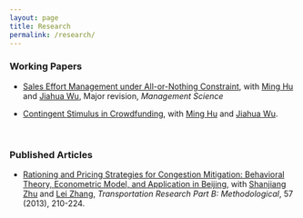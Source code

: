 ```yaml
---
layout: page
title: Research
permalink: /research/
---
```

### Working Papers

* [Sales Effort Management under All-or-Nothing Constraint](https://ssrn.com/abstract=3506499), with [Ming Hu](http://ming.hu/) and [Jiahua Wu](http://www.imperial.ac.uk/people/j.wu), Major revision, *Management Science*

* [Contingent Stimulus in Crowdfunding](http://ssrn.com/abstract=2925962), with [Ming Hu](http://ming.hu/) and [Jiahua Wu](http://www.imperial.ac.uk/people/j.wu).

<br/>

### Published Articles
* [Rationing and Pricing Strategies for Congestion Mitigation: Behavioral Theory, Econometric Model, and Application in Beijing](http://dx.doi.org/10.1016/j.trb.2013.07.013),  with [Shanjiang Zhu](http://civil.gmu.edu/people/shanjiang-zhu) and [Lei Zhang](http://lei.umd.edu/index.html), *Transportation Research Part B: Methodological*, 57 (2013), 210-224.

